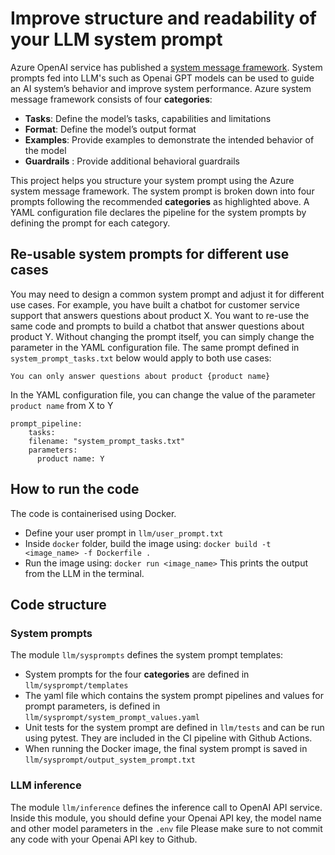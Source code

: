 # Improve structure and readability of your LLM system prompt

Azure OpenAI service has published a [system message framework](https://learn.microsoft.com/en-us/azure/ai-services/openai/concepts/system-message). System prompts fed into LLM's such as Openai GPT models can be used to guide an AI system’s behavior and improve system performance. Azure system message framework consists of four **categories**:
- **Tasks**: Define the model’s tasks, capabilities and limitations
- **Format**: Define the model’s output format
- **Examples**: Provide examples to demonstrate the intended behavior of the model
- **Guardrails**    : Provide additional behavioral guardrails  

This project helps you structure your system prompt using the Azure system message framework.
The system prompt is broken down into four prompts following the recommended **categories** as highlighted above. A YAML configuration file declares the pipeline for the system prompts by defining the prompt for each category. 

## Re-usable system prompts for different use cases
You may need to design a common system prompt and adjust it for different use cases.
For example, you have built a chatbot for customer service support that answers questions about product X. You want to re-use the same code and prompts to build a chatbot that answer questions about product Y.
Without changing the prompt itself, you can simply change the parameter in the YAML configuration file.
The same prompt defined in `system_prompt_tasks.txt` below would apply to both use cases:
```
You can only answer questions about product {product name}
```

In the YAML configuration file, you can change the value of the parameter `product name` from X to Y
```
prompt_pipeline:
    tasks: 
    filename: "system_prompt_tasks.txt"
    parameters:
      product name: Y
```
## How to run the code

The code is containerised using Docker. 

- Define your user prompt in `llm/user_prompt.txt`
- Inside `docker` folder, build the image using:
``` docker build -t <image_name> -f Dockerfile . ```
- Run the image using: ```docker run <image_name>```
  This prints the output from the LLM in the terminal.

## Code structure

### System prompts

The module `llm/sysprompts` defines the system prompt templates:

- System prompts for the four **categories** are defined in `llm/sysprompt/templates`
- The yaml file which contains the system prompt pipelines and values for prompt parameters, is defined in `llm/sysprompt/system_prompt_values.yaml`
- Unit tests for the system prompt are defined in `llm/tests` and can be run using pytest. They are included in the CI pipeline with Github Actions.
- When running the Docker image, the final system prompt is saved in `llm/sysprompt/output_system_prompt.txt`

### LLM inference

The module `llm/inference` defines the inference call to OpenAI API service.
Inside this module, you should define your Openai API key, the model name and other model parameters in the `.env` file
Please make sure to not commit any code with your Openai API key to Github.

